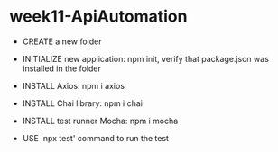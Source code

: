 # week11-ApiAutomation
* CREATE a new folder

* INITIALIZE new application: npm init, verify that package.json was installed in the folder

* INSTALL Axios: npm i axios

* INSTALL Chai library: npm i chai

* INSTALL test runner Mocha: npm i mocha

* USE 'npx test' command to run the test